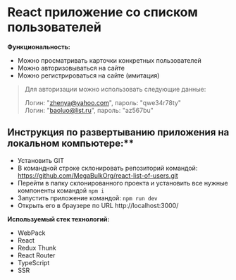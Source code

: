 # React приложение со списком пользователей

**Функциональность:**

- Можно просматривать карточки конкретных пользователей
- Можно авторизовываться на сайте
- Можно регистрироваться на сайте (имитация)

> Для авторизации можно использовать следующие данные:
> 
> Логин: "zhenya@yahoo.com", пароль: "qwe34r78ty"  
> Логин: "baoluo@list.ru", пароль: "az567bu"

## Инструкция по развертыванию приложения на локальном компьютере:**

- Установить GIT
- В командной строке склонировать репозиторий командой: https://github.com/MegaBulkOrg/react-list-of-users.git
- Перейти в папку склонированного проекта и установить все нужные компоненты командой `npm i`
- Запустить приложение командой: `npm run dev`
- Открыть его в браузере по URL http://localhost:3000/

**Используемый стек технологий:**

- WebPack
- React
- Redux Thunk
- React Router
- TypeScript
- SSR
